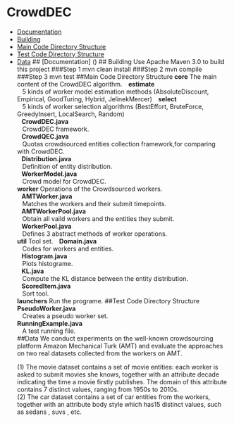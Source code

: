 # CrowdDEC 
<ul>
    <li> <a href ="#a1">Documentation</a>
    <li> <a href ="#a2">Building</a>
    <li> <a href ="#a3">Main Code Directory Structure</a>
    <li> <a href ="#a4">Test Code Directory Structure</a>
    <li> <a href ="#a5">Data</a>
## <a id="a1" name="a1"></a>[Documentation] ()
## <a id="a2" name="a2"></a>Building  
Use Apache Maven 3.0 to build this project
###Step 1  
    mvn clean install
###Step 2  
    mvn compile
###Step 3  
    mvn test 
##<a id="a3" name="a3"></a>Main Code Directory Structure  
<strong>core</strong>   
The main content of the CrowdDEC algorithm.  
<strong>&nbsp;&nbsp;&nbsp;estimate</strong><br>
<a>&nbsp;&nbsp;&nbsp;5 kinds of worker model estimation methods (AbsoluteDiscount, Empirical, GoodTuring, Hybrid, JelinekMercer)<a>  
<strong>&nbsp;&nbsp;&nbsp;select</strong><br>
<a>&nbsp;&nbsp;&nbsp;5 kinds of worker selection algorithms (BestEffort, BruteForce, GreedyInsert, LocalSearch, Random)<a><br>
<strong>&nbsp;&nbsp;&nbsp;CrowdDEC.java</strong><br>
<a>&nbsp;&nbsp;&nbsp;CrowdDEC framework.<a><br>
<strong>&nbsp;&nbsp;&nbsp;CrowdQEC.java</strong><br>
<a>&nbsp;&nbsp;&nbsp;Quotas crowdsourced entities collection framework,for comparing with CrowdDEC.<a><br>
<strong>&nbsp;&nbsp;&nbsp;Distribution.java</strong><br>
<a>&nbsp;&nbsp;&nbsp;Definition of entity distribution.<a><br>
<strong>&nbsp;&nbsp;&nbsp;WorkerModel.java</strong><br>
<a>&nbsp;&nbsp;&nbsp;Crowd model for CrowdDEC.<a><br>
<strong>worker</strong>  
Operations of the Crowdsourced workers.<br>
<strong>&nbsp;&nbsp;&nbsp;AMTWorker.java</strong><br>
<a>&nbsp;&nbsp;&nbsp;Matches the workers and their submit timepoints.<a><br>
<strong>&nbsp;&nbsp;&nbsp;AMTWorkerPool.java</strong><br>
<a>&nbsp;&nbsp;&nbsp;Obtain all vaild workers and the entities they submit.<a><br>
<strong>&nbsp;&nbsp;&nbsp;WorkerPool.java</strong><br>
<a>&nbsp;&nbsp;&nbsp;Defines 3 abstract methods of worker operations.<a><br>
<strong>util</strong>  
Tool set.  
<strong>&nbsp;&nbsp;&nbsp;Domain.java</strong><br>
<a>&nbsp;&nbsp;&nbsp;Codes for workers and entities.<a><br>
<strong>&nbsp;&nbsp;&nbsp;Histogram.java</strong><br>
<a>&nbsp;&nbsp;&nbsp;Plots histograme.<a><br>
<strong>&nbsp;&nbsp;&nbsp;KL.java</strong><br>
<a>&nbsp;&nbsp;&nbsp;Compute the KL distance between the entity distribution.<a><br>
<strong>&nbsp;&nbsp;&nbsp;ScoredItem.java</strong><br>
<a>&nbsp;&nbsp;&nbsp;Sort tool.<a><br>
<strong>launchers</strong>  
Run the programe.  
##<a id="a4" name="a4"></a>Test Code Directory Structure 
<strong>PseudoWorker.java</strong><br>
<a>&nbsp;&nbsp;&nbsp;Creates a pseudo worker set.<a><br>
<strong>RunningExample.java</strong><br>
<a>&nbsp;&nbsp;&nbsp;A test running file.<a><br>
##<a id="a5" name="a5"></a>Data
 We conduct experiments on the well-known crowdsourcing platform Amazon Mechanical Turk (AMT) and evaluate the approaches on two real datasets collected from the workers on AMT.  
 
(1) The movie dataset contains a set of movie entities: each worker is asked to submit movies she knows, together with an attribute decade indicating the time a movie firstly publishes. The domain of this attribute contains 7 distinct values, ranging from 1950s to 2010s.  
(2) The car dataset contains a set of car entities from the workers, together with an attribute body style which has15 distinct values, such as sedans , suvs , etc.

